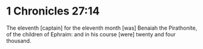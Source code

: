 # 1 Chronicles 27:14

The eleventh [captain] for the eleventh month [was] Benaiah the Pirathonite, of the children of Ephraim: and in his course [were] twenty and four thousand.